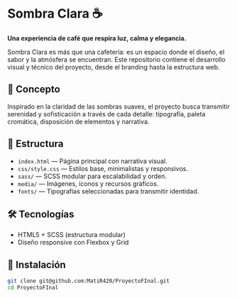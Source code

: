 # Sombra Clara ☕  
**Una experiencia de café que respira luz, calma y elegancia.**

Sombra Clara es más que una cafetería: es un espacio donde el diseño, el sabor y la atmósfera se encuentran. Este repositorio contiene el desarrollo visual y técnico del proyecto, desde el branding hasta la estructura web.

## 🌿 Concepto
Inspirado en la claridad de las sombras suaves, el proyecto busca transmitir serenidad y sofisticación a través de cada detalle: tipografía, paleta cromática, disposición de elementos y narrativa.

## 📁 Estructura
- `index.html` — Página principal con narrativa visual.
- `css/style.css` — Estilos base, minimalistas y responsivos.
- `sass/` — SCSS modular para escalabilidad y orden.
- `media/` — Imágenes, íconos y recursos gráficos.
- `fonts/` — Tipografías seleccionadas para transmitir identidad.

## 🛠️ Tecnologías
- HTML5 + SCSS (estructura modular)
- Diseño responsive con Flexbox y Grid

## 🚀 Instalación
```bash
git clone git@github.com:MatiR420/ProyectoFInal.git
cd ProyectoFInal
